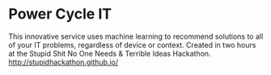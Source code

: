 # Power Cycle IT

This innovative service uses machine learning to recommend solutions to all of your IT problems, regardless of device or context. Created in two hours at the Stupid Shit No One Needs & Terrible Ideas Hackathon. http://stupidhackathon.github.io/
